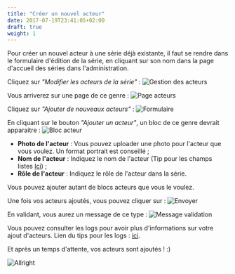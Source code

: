 ```yaml
---
title: "Créer un nouvel acteur"
date: 2017-07-19T23:41:05+02:00
draft: true
weight: 1
---
```


Pour créer un nouvel acteur à une série déjà existante, il faut se rendre dans le formulaire d'édition de la série, en cliquant sur son nom dans la page d'accueil des séries dans l'administration. 

Cliquez sur _"Modifier les acteurs de la série"_ :
![Gestion des acteurs](https://i.imgur.com/SaynJBd.png) 

Vous arriverez sur une page de ce genre :
![Page acteurs](https://i.imgur.com/1fhkkn8.jpg)

Cliquez sur _"Ajouter de nouveaux acteurs"_ :
![Formulaire](https://i.imgur.com/d8uutfv.png)

En cliquant sur le bouton _"Ajouter un acteur"_, un bloc de ce genre devrait apparaitre :
![Bloc acteur](https://i.imgur.com/4vMB6LV.png)

* **Photo de l'acteur** : Vous pouvez uploader une photo pour l'acteur que vous voulez. Un format portrait est conseillé ;
* **Nom de l'acteur** : Indiquez le nom de l'acteur (Tip pour les champs listes [Ici](/tips/dropdown)) ;
* **Rôle de l'acteur** : Indiquez le rôle de l'acteur dans la série.

Vous pouvez ajouter autant de blocs acteurs que vous le voulez.

Une fois vos acteurs ajoutés, vous pouvez cliquer sur :
![Envoyer](https://i.imgur.com/Qrg1dn1.png)

En validant, vous aurez un message de ce type : 
![Message validation](https://i.imgur.com/hb9LkRO.png)

Vous pouvez consulter les logs pour avoir plus d'informations sur votre ajout d'acteurs. Lien du tips pour les logs : [ici](/tips/logs).

Et après un temps d'attente, vos acteurs sont ajoutés ! :)

![Allright](https://media.giphy.com/media/lgRNj0m1oORfW/giphy.gif)
